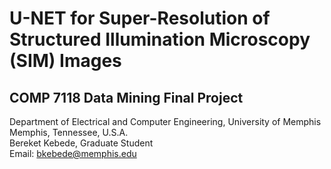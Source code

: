 # U-NET for Super-Resolution of Structured Illumination Microscopy (SIM) Images

## COMP 7118 Data Mining Final Project 

Department of Electrical and Computer Engineering, University of Memphis <br>
Memphis, Tennessee, U.S.A.  <br>
Bereket Kebede, Graduate Student <br>
Email: bkebede@memphis.edu  <br>


